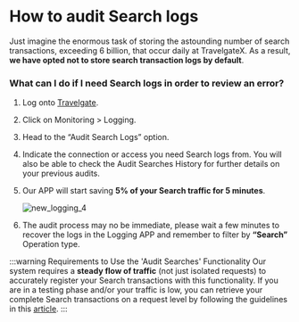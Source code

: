 ﻿---
sidebar_position: 2
---

# How to audit Search logs

Just imagine the enormous task of storing the astounding number of search transactions, exceeding 6 billion, that occur daily at TravelgateX. As a result, **we have opted not to store search transaction logs by default**.

### What can I do if I need Search logs in order to review an error?
1. Log onto [Travelgate](https://www.travelgate.com/).
2. Click on Monitoring > Logging.
3. Head to the “Audit Search Logs” option.
4. Indicate the connection or access you need Search logs from. You will also be able to check the Audit Searches History for further details on your previous audits.
5. Our APP will start saving **5% of your Search traffic for 5 minutes**.
   
    ![new_logging_4](https://storage.travelgate.com/kbase/new_logging_4.jpg)

6. The audit process may no be immediate, please wait a few minutes to recover the logs in the Logging APP and remember to filter by **“Search”** Operation type.

:::warning Requirements to Use the 'Audit Searches' Functionality
Our system requires a **steady flow of traffic** (not just isolated requests) to accurately register your Search transactions with this functionality. If you are in a testing phase and/or your traffic is low, you can retrieve your complete Search transactions on a request level by following the guidelines in this [article](/kb/apps/monitoring-apps/logging/how-can-i-receive-seller-transactions-in-their-api-format).
:::